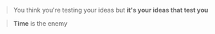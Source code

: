 > You think you're testing your ideas but **it's your ideas that test you**


> **Time** is the enemy

